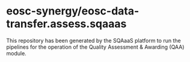 <!--
SPDX-FileCopyrightText: Copyright contributors to the Software Quality Assurance as a Service (SQAaaS) project <sqaaas@ibergrid.eu>

SPDX-License-Identifier: GPL-3.0-only
-->

# eosc-synergy/eosc-data-transfer.assess.sqaaas
This repository has been generated by the SQAaaS platform to run the pipelines
for the operation of the
Quality Assessment & Awarding (QAA)
module.